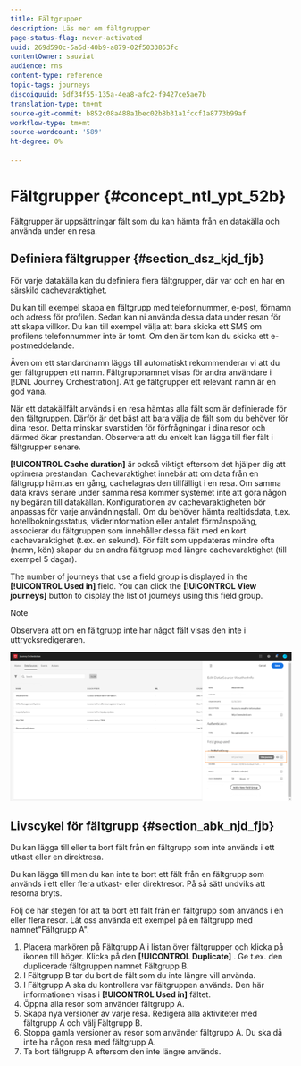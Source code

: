 ```yaml
---
title: Fältgrupper
description: Läs mer om fältgrupper
page-status-flag: never-activated
uuid: 269d590c-5a6d-40b9-a879-02f5033863fc
contentOwner: sauviat
audience: rns
content-type: reference
topic-tags: journeys
discoiquuid: 5df34f55-135a-4ea8-afc2-f9427ce5ae7b
translation-type: tm+mt
source-git-commit: b852c08a488a1bec02b8b31a1fccf1a8773b99af
workflow-type: tm+mt
source-wordcount: '589'
ht-degree: 0%

---
```




# Fältgrupper {#concept_ntl_ypt_52b}

Fältgrupper är uppsättningar fält som du kan hämta från en datakälla och använda under en resa.

## Definiera fältgrupper {#section_dsz_kjd_fjb}

För varje datakälla kan du definiera flera fältgrupper, där var och en har en särskild cachevaraktighet.

Du kan till exempel skapa en fältgrupp med telefonnummer, e-post, förnamn och adress för profilen. Sedan kan ni använda dessa data under resan för att skapa villkor. Du kan till exempel välja att bara skicka ett SMS om profilens telefonnummer inte är tomt. Om den är tom kan du skicka ett e-postmeddelande.

Även om ett standardnamn läggs till automatiskt rekommenderar vi att du ger fältgruppen ett namn. Fältgruppnamnet visas för andra användare i [!DNL Journey Orchestration]. Att ge fältgrupper ett relevant namn är en god vana.

När ett datakällfält används i en resa hämtas alla fält som är definierade för den fältgruppen. Därför är det bäst att bara välja de fält som du behöver för dina resor. Detta minskar svarstiden för förfrågningar i dina resor och därmed ökar prestandan. Observera att du enkelt kan lägga till fler fält i fältgrupper senare.

**[!UICONTROL Cache duration]** är också viktigt eftersom det hjälper dig att optimera prestandan. Cachevaraktighet innebär att om data från en fältgrupp hämtas en gång, cachelagras den tillfälligt i en resa. Om samma data krävs senare under samma resa kommer systemet inte att göra någon ny begäran till datakällan. Konfigurationen av cachevaraktigheten bör anpassas för varje användningsfall. Om du behöver hämta realtidsdata, t.ex. hotellbokningsstatus, väderinformation eller antalet förmånspoäng, associerar du fältgruppen som innehåller dessa fält med en kort cachevaraktighet (t.ex. en sekund). För fält som uppdateras mindre ofta (namn, kön) skapar du en andra fältgrupp med längre cachevaraktighet (till exempel 5 dagar).

The number of journeys that use a field group is displayed in the **[!UICONTROL Used in]** field. You can click the **[!UICONTROL View journeys]** button to display the list of journeys using this field group.

>[!NOTE]
>
>Observera att om en fältgrupp inte har något fält visas den inte i uttrycksredigeraren.

![](../assets/journey3bis.png)

## Livscykel för fältgrupp {#section_abk_njd_fjb}

Du kan lägga till eller ta bort fält från en fältgrupp som inte används i ett utkast eller en direktresa.

Du kan lägga till men du kan inte ta bort ett fält från en fältgrupp som används i ett eller flera utkast- eller direktresor. På så sätt undviks att resorna bryts.

Följ de här stegen för att ta bort ett fält från en fältgrupp som används i en eller flera resor. Låt oss använda ett exempel på en fältgrupp med namnet&quot;Fältgrupp A&quot;.

1. Placera markören på Fältgrupp A i listan över fältgrupper och klicka på ikonen till höger. Klicka på den **[!UICONTROL Duplicate]** . Ge t.ex. den duplicerade fältgruppen namnet Fältgrupp B.
1. I Fältgrupp B tar du bort de fält som du inte längre vill använda.
1. I Fältgrupp A ska du kontrollera var fältgruppen används. Den här informationen visas i **[!UICONTROL Used in]** fältet.
1. Öppna alla resor som använder fältgrupp A.
1. Skapa nya versioner av varje resa. Redigera alla aktiviteter med fältgrupp A och välj Fältgrupp B.
1. Stoppa gamla versioner av resor som använder fältgrupp A. Du ska då inte ha någon resa med fältgrupp A.
1. Ta bort fältgrupp A eftersom den inte längre används.
